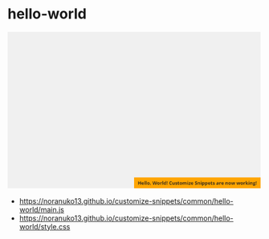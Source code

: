# hello-world

![Image](image.png)

- https://noranuko13.github.io/customize-snippets/common/hello-world/main.js
- https://noranuko13.github.io/customize-snippets/common/hello-world/style.css

